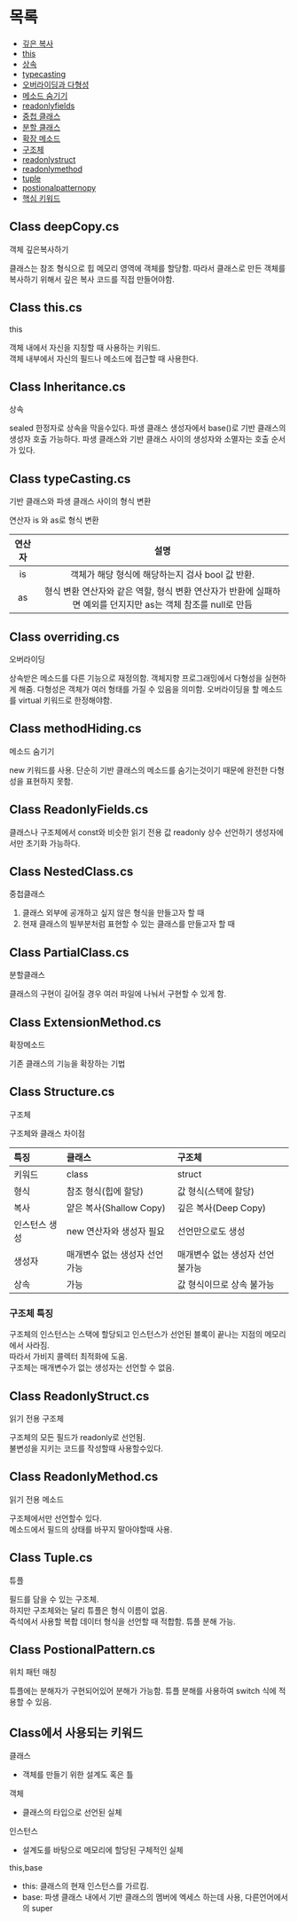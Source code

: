 # 목록

- [깊은 복사](#class-deepcopy.cs)
- [this](#class_this.cs)
- [상속](#class_inheritance.cs)
- [typecasting](#class_typeCasting.cs)
- [오버라이딩과 다형성](#class_overriding.cs)
- [메소드 숨기기](#class_methodhiding.cs)
- [readonlyfields](#class_readonlyfields.cs)
- [중첩 클래스](#class_nestedclass.cs)
- [분할 클래스](#class_partialclass.cs)
- [확장 메소드](#class_extensionmethod.cs)
- [구조체](#class_structure.cs)
- [readonlystruct](#class_readonlystruct.cs)
- [readonlymethod](#class_readonlymethod.cs)
- [tuple](#class_tuple.cs)
- [postionalpatternopy](#Class_PostionalPattern.cs)
- [핵심 키워드](#class에서-사용되는-키워드)

## Class deepCopy.cs

객체 깊은복사하기

클래스는 참조 형식으로 힙 메모리 영역에 객체를 할당함.
따라서 클래스로 만든 객체를 복사하기 위해서 깊은 복사 코드를 직접 만들어야함.

## Class this.cs

this

객체 내에서 자신을 지칭할 때 사용하는 키워드.  
객체 내부에서 자신의 필드나 메소드에 접근할 때 사용한다.

## Class Inheritance.cs

상속

sealed 한정자로 상속을 막을수있다.
파생 클래스 생성자에서 base()로 기반 클래스의 생성자 호출 가능하다.
파생 클래스와 기반 클래스 사이의 생성자와 소멸자는 호출 순서가 있다.

## Class typeCasting.cs

기반 클래스와 파생 클래스 사이의 형식 변환

연산자 is 와 as로 형식 변환

| 연산자 |                                                     설명                                                      |
| :----: | :-----------------------------------------------------------------------------------------------------------: |
|   is   |                               객체가 해당 형식에 해당하는지 검사 bool 값 반환.                                |
|   as   | 형식 변환 연산자와 같은 역할, 형식 변환 연산자가 반환에 실패하면 예외를 던지지만 as는 객체 참조를 null로 만듬 |

## Class overriding.cs

오버라이딩

상속받은 메소드를 다른 기능으로 재정의함.
객체지향 프로그래밍에서 다형성을 실현하게 해줌.
다형성은 객체가 여러 형태를 가질 수 있음을 의미함.
오버라이딩을 할 메소드를 virtual 키워드로 한정해야함.

## Class methodHiding.cs

메소드 숨기기

new 키워드를 사용.
단순히 기반 클래스의 메소드를 숨기는것이기 때문에 완전한 다형성을 표현하지 못함.

## Class ReadonlyFields.cs

클래스나 구조체에서 const와 비슷한 읽기 전용 값 readonly 상수 선언하기 생성자에서만 초기화 가능하다.

## Class NestedClass.cs

중첩클래스

1. 클래스 외부에 공개하고 싶지 않은 형식을 만들고자 할 때
2. 현재 클래스의 빌부분처럼 표현할 수 있는 클래스를 만들고자 할 때

## Class PartialClass.cs

분할클래스

클래스의 구현이 길어질 경우 여러 파일에 나눠서 구현할 수 있게 함.

## Class ExtensionMethod.cs

확장메소드

기존 클래스의 기능을 확장하는 기법

## Class Structure.cs

구조체

구조체와 클래스 차이점

| 특징          | 클래스                         | 구조체                           |
| :------------ | :----------------------------- | :------------------------------- |
| 키워드        | class                          | struct                           |
| 형식          | 참조 형식(힙에 할당)           | 값 형식(스택에 할당)             |
| 복사          | 얕은 복사(Shallow Copy)        | 깊은 복사(Deep Copy)             |
| 인스턴스 생성 | new 연산자와 생성자 필요       | 선언만으로도 생성                |
| 생성자        | 매개변수 없는 생성자 선언 가능 | 매개변수 없는 생성자 선언 불가능 |
| 상속          | 가능                           | 값 형식이므로 상속 불가능        |

### 구조체 특징

구조체의 인스턴스는 스택에 할당되고 인스턴스가 선언된 블록이 끝나는 지점의 메모리에서 사라짐.  
따라서 가비지 콜렉터 최적화에 도움.  
구조체는 매개변수가 없는 생성자는 선언할 수 없음.

## Class ReadonlyStruct.cs

읽기 전용 구조체

구조체의 모든 필드가 readonly로 선언됨.  
불변성을 지키는 코드를 작성할때 사용할수있다.

## Class ReadonlyMethod.cs

읽기 전용 메소드

구조체에서만 선언할수 있다.  
메소드에서 필드의 상태를 바꾸지 말아야할때 사용.

## Class Tuple.cs

튜플

필드를 담을 수 있는 구조체.  
하지만 구조체와는 달리 튜플은 형식 이름이 없음.  
즉석에서 사용할 복합 데이터 형식을 선언할 때 적합함.
튜플 분해 가능.

## Class PostionalPattern.cs

위치 패턴 매칭

튜플에는 분해자가 구현되어있어 분해가 가능함.
튜플 분해를 사용하여 switch 식에 적용할 수 있음.

## Class에서 사용되는 키워드

클래스

- 객체를 만들기 위한 설계도 혹은 틀

객체

- 클래스의 타입으로 선언된 실체

인스턴스

- 설계도를 바탕으로 메모리에 할당된 구체적인 실체

this,base

- this: 클래스의 현재 인스턴스를 가르킴.
- base: 파생 클래스 내에서 기반 클래스의 멤버에 엑세스 하는데 사용, 다른언어에서의 super
